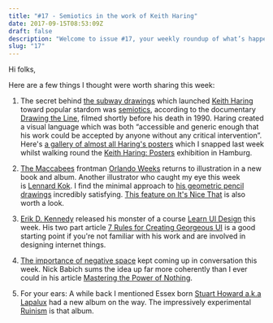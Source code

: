 ```yaml
---
title: "#17 - Semiotics in the work of Keith Haring"
date: 2017-09-15T08:53:09Z
draft: false
description: "Welcome to issue #17, your weekly roundup of what’s happening in design, code and typography."
slug: "17"
---
```


Hi folks,

Here are a few things I thought were worth sharing this week:

1. The secret behind [the subway drawings](https://www.google.co.uk/search?q=keith+haring+subway+drawings&source=lnms&tbm=isch&sa=X&ved=0ahUKEwj5k5Otu6fWAhVCalAKHRbOBWgQ_AUICigB&biw=1271&bih=776) which launched [Keith Haring](https://en.wikipedia.org/wiki/Keith_Haring) toward popular stardom was [semiotics](https://www.google.co.uk/search?q=semiotics&oq=semiotics&aqs=chrome..69i57j69i60l3j0l2.1202j0j1&sourceid=chrome&ie=UTF-8), according to the documentary [Drawing the Line](https://www.youtube.com/watch?v=GPlzHR_WyVA&t=56s), filmed shortly before his death in 1990. Haring created a visual language which was both “accessible and generic enough that his work could be accepted by anyone without any critical intervention”. Here's [a gallery of almost all Haring's posters](https://photos.app.goo.gl/wb2mjmrsbT7HcOTi2) which I snapped last week whilst walking round the [Keith Haring: Posters](http://www.mkg-hamburg.de/en/exhibitions/current/keith-haring.html) exhibition in Hamburg.

2. [The Maccabees](http://www.themaccabees.co.uk/) frontman [Orlando Weeks](https://www.orlandoweeks.co.uk/) returns to illustration in a new book and album. Another illustrator who caught my eye this week is [Lennard Kok](http://www.lennardkok.com/). I find the minimal approach to [his geometric pencil drawings](http://www.lennardkok.com/#/pencil-drawings/) incredibly satisfying. [This feature on It's Nice That](http://www.itsnicethat.com/articles/lennard-kok-apartamento-apc-illustration-070917) is also worth a look.

3. [Erik D. Kennedy](http://erikdkennedy.com/) released his monster of a course [Learn UI Design](http://learnui.design/) this week. His two part article [7 Rules for Creating Georgeous UI](https://medium.com/@erikdkennedy/7-rules-for-creating-gorgeous-ui-part-1-559d4e805cda) is a good starting point if you're not familiar with his work and are involved in designing internet things.
4. [The importance of negative space](https://www.google.co.uk/search?q=The+importance+of+whitespace&oq=The+importance+of+whitespace&aqs=chrome..69i57j0.313j0j9&sourceid=chrome&ie=UTF-8) kept coming up in conversation this week. Nick Babich sums the idea up far more coherently than I ever could in his article [Mastering the Power of Nothing](https://medium.springboard.com/mastering-the-power-of-nothing-a9f6971f1fd).

5. For your ears: A while back I mentioned Essex born [Stuart Howard a.k.a Lapalux](https://pitchfork.com/reviews/albums/lapalux-ruinism/) had a new album on the way. The impressively experimental [Ruinism](https://open.spotify.com/album/6XFgLcLwDdxqdNlFW1Gv6o) is that album.
